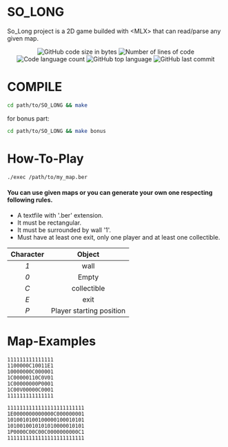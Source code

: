 # SO_LONG
So_Long project is a 2D game builded with \<MLX\> that can read/parse any given map.
<p align="center">
	<img alt="GitHub code size in bytes" src="https://img.shields.io/github/languages/code-size/Ajjig/SO_LONG?color=blueviolet" />
	<img alt="Number of lines of code" src="https://img.shields.io/tokei/lines/github/Ajjig/SO_LONG?color=blueviolet" />
	<img alt="Code language count" src="https://img.shields.io/github/languages/count/Ajjig/SO_LONG?color=blue" />
	<img alt="GitHub top language" src="https://img.shields.io/github/languages/top/Ajjig/SO_LONG?color=blue" />
	<img alt="GitHub last commit" src="https://img.shields.io/github/last-commit/Ajjig/SO_LONG?color=brightgreen" />
</p>

# COMPILE
```Bash
cd path/to/SO_LONG && make
```
for bonus part:
```Bash
cd path/to/SO_LONG && make bonus
```
# How-To-Play

```Bash
./exec /path/to/my_map.ber
```

#### You can use given maps or you can generate your own one respecting following rules.

* A textfile with '.ber' extension.
* It must be rectangular.
* It must be surrounded by wall '1'.
* Must have at least one exit, only one player and at least one collectible.

|  Character  |          Object          |
|:-----------:|:------------------------:|
|     *1*     | wall                     |
|     *0*     | Empty                    |
|     *C*     | collectible              |
|     *E*     | exit                     |
|     *P*     | Player starting position |
# Map-Examples
```
111111111111111
1100000C10011E1
10000000C000001
1C00000110C0V01
1C00000000P0001
1C00V00000C0001
111111111111111
```
```
1111111111111111111111111
1E0000000000000C000000001
1010010100100000100010101
1010010010101010000010101
1P0000C00C00C0000000000C1
1111111111111111111111111
```
